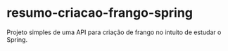 # resumo-criacao-frango-spring
Projeto simples de uma API para criação de frango no intuito de estudar o Spring.
